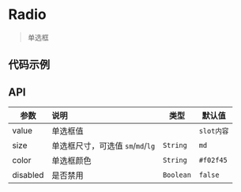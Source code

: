 # Radio

> 单选框

## 代码示例

<test></test>

<script>
  import test from '@/pages/demo/Radio.vue';

  export default {
    components: {
      test
    }
  }
</script>

## API

| 参数 | 说明 | 类型 | 默认值 |
| ----|:-----| ---- | ---- |
| value | 单选框值 |  | `slot内容` |
| size | 单选框尺寸，可选值 `sm`/`md`/`lg` | `String` | `md` |
| color | 单选框颜色 | `String` | `#f02f45` |
| disabled | 是否禁用 | `Boolean` | `false` |
